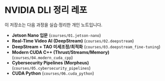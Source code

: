 # NVIDIA DLI 정리 레포

이 저장소는 다음 과정을 실습·정리한 개인 노트입니다.

- **Jetson Nano 입문** (`courses/01.jetson-nano`)
- **Real-Time Video AI (DeepStream)** (`courses/02.deepstream`)
- **DeepStream + TAO 미세조정/최적화** (`courses/03.deepstream_fine-tuning`)
- **Modern CUDA C++ (Thrust/Streams/Memory)** (`courses/04.modern_cuda_cpp`)
- **Cybersecurity Pipelines (Morpheus)** (`courses/05.cybersecurity_pipelines`)
- **CUDA Python** (`courses/06.cuda_python`)
